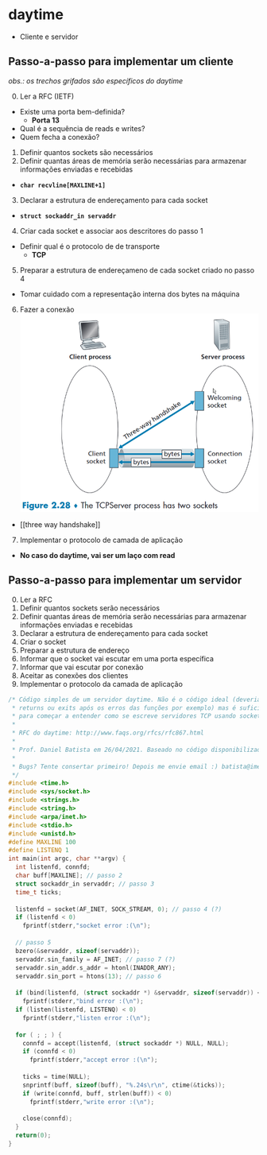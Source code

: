 # daytime

- Cliente e servidor

## Passo-a-passo para implementar um cliente

_obs.: os trechos grifados são específicos do daytime_

0. Ler a RFC (IETF)
- Existe uma porta bem-definida?
  - **Porta 13**
- Qual é a sequência de reads e writes?
- Quem fecha a conexão?
1. Definir quantos sockets são necessários
2. Definir quantas áreas de memória serão necessárias para armazenar informações enviadas e recebidas
- **`char recvline[MAXLINE+1]`**
3. Declarar a estrutura de endereçamento para cada socket
- **`struct sockaddr_in servaddr`**
4. Criar cada socket e associar aos descritores do passo 1
- Definir qual é o protocolo de de transporte
  - **TCP**
5. Preparar a estrutura de endereçameno de cada socket criado no passo 4
- Tomar cuidado com a representação interna dos bytes na máquina
6. Fazer a conexão
![TCP server process](image-2.png) 
- [[three way handshake]]
7. Implementar o protocolo de camada de aplicação
- **No caso do daytime, vai ser um laço com read**


## Passo-a-passo para implementar um servidor

0. Ler a RFC
1. Definir quantos sockets serão necessários
2. Definir quantas áreas de memória serão necessárias para armazenar informações enviadas e recebidas
3. Declarar a estrutura de endereçamento para cada socket
4. Criar o socket
5. Preparar a estrutura de endereço
6. Informar que o socket vai escutar em uma porta específica
7. Informar que vai escutar por conexão
8. Aceitar as conexões dos clientes
9. Implementar o protocolo da camada de aplicação

```C
/* Código simples de um servidor daytime. Não é o código ideal (deveria ter
 * returns ou exits após os erros das funções por exemplo) mas é suficiente
 * para começar a entender como se escreve servidores TCP usando sockets.
 * 
 * RFC do daytime: http://www.faqs.org/rfcs/rfc867.html
 *
 * Prof. Daniel Batista em 26/04/2021. Baseado no código disponibilizado no livro do Stevens
 *
 * Bugs? Tente consertar primeiro! Depois me envie email :) batista@ime.usp.br
 */
#include <time.h>
#include <sys/socket.h>
#include <strings.h>
#include <string.h>
#include <arpa/inet.h>
#include <stdio.h>
#include <unistd.h>
#define MAXLINE 100
#define LISTENQ 1
int main(int argc, char **argv) {
  int listenfd, connfd;
  char buff[MAXLINE]; // passo 2
  struct sockaddr_in servaddr; // passo 3
  time_t ticks;
  
  listenfd = socket(AF_INET, SOCK_STREAM, 0); // passo 4 (?)
  if (listenfd < 0)
    fprintf(stderr,"socket error :(\n");
  
  // passo 5
  bzero(&servaddr, sizeof(servaddr));
  servaddr.sin_family = AF_INET; // passo 7 (?)
  servaddr.sin_addr.s_addr = htonl(INADDR_ANY);
  servaddr.sin_port = htons(13); // passo 6
  
  if (bind(listenfd, (struct sockaddr *) &servaddr, sizeof(servaddr)) < 0 )
    fprintf(stderr,"bind error :(\n");
  if (listen(listenfd, LISTENQ) < 0)
    fprintf(stderr,"listen error :(\n");
  
  for ( ; ; ) {
    connfd = accept(listenfd, (struct sockaddr *) NULL, NULL);
    if (connfd < 0)
      fprintf(stderr,"accept error :(\n");
    
    ticks = time(NULL);
    snprintf(buff, sizeof(buff), "%.24s\r\n", ctime(&ticks));
    if (write(connfd, buff, strlen(buff)) < 0)
      fprintf(stderr,"write error :(\n");
    
    close(connfd);
  }
  return(0);
}
```